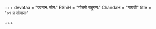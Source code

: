 +++
devataa = "पवमानः सोमः"
RShiH = "गोतमो राहूगणः"
ChandaH = "गायत्री"
title = "०१ प्र सोमासः"

+++
